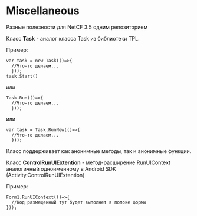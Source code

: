 # Miscellaneous
Разные полезности для NetCF 3.5 одним репозиторием

Класс **Task** - аналог класса Task из библиотеки TPL.

Пример:
```
var task = new Task(()=>{
  //Что-то делаем...
  }));
task.Start()
```
или
```
Task.Run(()=>{
  //Что-то делаем...
  }));
```  
или
```
var task = Task.RunNew(()=>{
  //Что-то делаем...
  }));
```
Класс поддерживает как анонимные методы, так и анонимные функции.

Класс **ControlRunUIExtention** - метод-расширение RunUIContext аналогичный одноименному в Android SDK (Activity.ControlRunUIExtention)

Пример:
```
Form1.RunUIContext(()=>{
  //Код размещенный тут будет выполнет в потоке формы
}));
```
